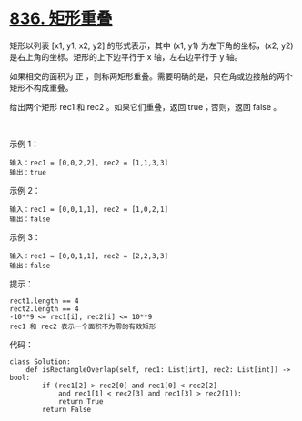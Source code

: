 # [836. 矩形重叠](https://leetcode.cn/problems/rectangle-overlap/)

矩形以列表 [x1, y1, x2, y2] 的形式表示，其中 (x1, y1) 为左下角的坐标，(x2, y2) 是右上角的坐标。矩形的上下边平行于 x 轴，左右边平行于 y 轴。

如果相交的面积为 正 ，则称两矩形重叠。需要明确的是，只在角或边接触的两个矩形不构成重叠。

给出两个矩形 rec1 和 rec2 。如果它们重叠，返回 true；否则，返回 false 。

 

示例 1：
```
输入：rec1 = [0,0,2,2], rec2 = [1,1,3,3]
输出：true
```
示例 2：
```
输入：rec1 = [0,0,1,1], rec2 = [1,0,2,1]
输出：false
```
示例 3：
```
输入：rec1 = [0,0,1,1], rec2 = [2,2,3,3]
输出：false
```

提示：
```
rect1.length == 4
rect2.length == 4
-10**9 <= rec1[i], rec2[i] <= 10**9
rec1 和 rec2 表示一个面积不为零的有效矩形
```

代码：
```python3
class Solution:
    def isRectangleOverlap(self, rec1: List[int], rec2: List[int]) -> bool:
        if (rec1[2] > rec2[0] and rec1[0] < rec2[2]
            and rec1[1] < rec2[3] and rec1[3] > rec2[1]):
            return True
        return False
```